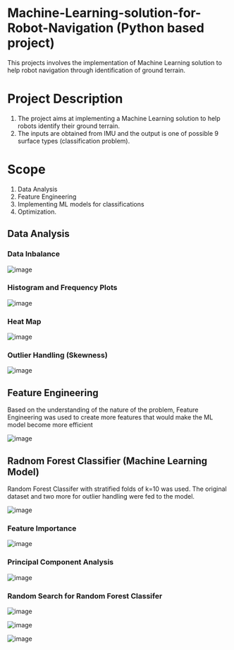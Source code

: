 # Machine-Learning-solution-for-Robot-Navigation (Python based project)
This projects involves the implementation of Machine Learning solution to help robot navigation through identification of ground terrain.
# Project Description
1. The project aims at implementing a Machine Learning solution to help robots identify their ground terrain.
2. The inputs are obtained from IMU and the output is one of possible 9 surface types (classification problem).
# Scope
1. Data Analysis
2. Feature Engineering
3. Implementing ML models for classifications
4. Optimization.

## Data Analysis
### Data Inbalance
 ![image](https://user-images.githubusercontent.com/69100847/169323201-44df869f-c882-40e1-b4d1-f6f12a41caf2.png)

### Histogram and Frequency Plots
![image](https://user-images.githubusercontent.com/69100847/169323746-75e32f40-c3ec-4e0b-ba4f-b69cc5cc473b.png)

### Heat Map
![image](https://user-images.githubusercontent.com/69100847/169324094-587f70dd-d9e0-4b77-bbbb-195f65253f32.png)

### Outlier Handling (Skewness)
![image](https://user-images.githubusercontent.com/69100847/169325639-2f073f85-beda-41fd-a0c7-8187c962cc6e.png)


## Feature Engineering
Based on the understanding of the nature of the problem, Feature Engineering was used to create more features that would make the ML model become more efficient

![image](https://user-images.githubusercontent.com/69100847/169326546-43489bfd-f9f4-4d96-b45e-08203f19efb9.png)

## Radnom Forest Classifier (Machine Learning Model)

Random Forest Classifer with stratified folds of k=10 was used. The original dataset and two more for outlier handling were fed to the model.

![image](https://user-images.githubusercontent.com/69100847/169327149-9a9040b3-b35f-4492-ab0b-7bdcc3ff4caa.png)


### Feature Importance

![image](https://user-images.githubusercontent.com/69100847/169327339-67e4905e-4ef2-4f25-87f6-543f7812f7d7.png)

### Principal Component Analysis

![image](https://user-images.githubusercontent.com/69100847/169328192-522a4160-aa2b-4b84-8875-c53a5157f54d.png)


### Random Search for Random Forest Classifer

![image](https://user-images.githubusercontent.com/69100847/169329433-1ace3e50-cc88-4b4a-846d-dae4e2b7e6f5.png)


![image](https://user-images.githubusercontent.com/69100847/169329520-a7656341-1f8d-4387-a17a-dd69415ffb0e.png)


![image](https://user-images.githubusercontent.com/69100847/169329764-b52b3abb-6b58-4363-a275-8935aabe7b5c.png)



